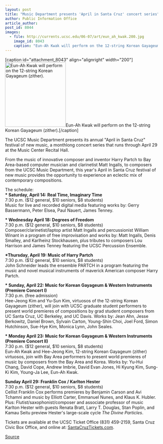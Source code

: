 ```yaml
---
layout: post
title: "Music Department presents 'April in Santa Cruz' concert series"
author: Public Information Office
article_author: 
post_id: 8044
images:
  - file: http://currents.ucsc.edu/06-07/art/eun_ah_kwak.200.jpg
    image_id: 8043
    caption: "Eun-Ah Kwak will perform on the 12-string Korean Gayageum (zither)."
---
```


[caption id="attachment_8043" align="alignright" width="200"]<a href="http://dev-ucsc-news.pantheonsite.io/wp-content/uploads/2007/04/eun_ah_kwak.200.jpg"><img class="size-full wp-image-8043" src="http://dev-ucsc-news.pantheonsite.io/wp-content/uploads/2007/04/eun_ah_kwak.200.jpg" alt="Eun-Ah Kwak will perform on the 12-string Korean Gayageum (zither)." width="200" height="212" /></a>Eun-Ah Kwak will perform on the 12-string Korean Gayageum (zither).[/caption]
<a name="content" id="content"></a>
<p>
  The UCSC Music Department presents its annual "April in Santa Cruz" festival of new music, a monthlong concert series that runs through April 29 at the Music Center Recital Hall.
</p>
<p>
  From the music of innovative composer and inventor Harry Partch to Bay Area-based computer musician and clarinetist Matt Ingalls, to composers from the UCSC Music Department, this year's April in Santa Cruz festival of new music provides the opportunity to experience an eclectic mix of contemporary compositions.
</p>
<p>
  The schedule:<br>
  <strong>* Saturday, April 14: Real Time, Imaginary Time<br></strong> 7:30 p.m. ($12 general, $10 seniors, $8 students)<br>
  Music for live and recorded digital media featuring works by: Gerry Bassermann, Peter Elsea, Paul Nauert, James Tenney.
</p>
<p>
  <strong>* Wednesday April 18: Degrees of Freedom<br></strong> 7:30 p.m. ($12 general, $10 seniors, $8 students)<br>
  Composer/clarinetist/laptop artist Matt Ingalls and percussionist William Winant in a program of free improvisation and works by: Matt Ingalls, Denis Smalley, and Karlheinz Stockhausen, plus tributes to composers Lou Harrison and James Tenney featuring the UCSC Percussion Ensemble.
</p>
<p>
  <strong>*Thursday, April 19: Music of Harry Partch<br></strong> 7:30 p.m. ($12 general, $10 seniors, $8 students)<br>
  John Schneider leads the ensemble PARTCH in a program featuring the music and novel musical instruments of maverick American composer Harry Partch.
</p>
<p>
  <strong>* Sunday, April 22: Music for Korean Gayageum &amp; Western Instruments (Premiere Concert I)<br></strong> 7:30 p.m. (free admission)<br>
  Hee-Jeong Kim and Yu-Sun Kim, virtuosos of the 12-string Korean Gayageum (zither), will join with UCSC graduate student performers to present world premieres of compositions by grad student composers from UC Santa Cruz, UC Berkeley, and UC Davis. Works by: Jean Ahn, Jesse Berkowitz, Daniel Brown, Sylvain Carton, Young-Shin Choi, Joel Ford, Simon Hutchinson, Sue-Hye Kim, Monica Lynn, John Seales.
</p>
<p>
  <strong>* Monday April 23: Music for Korean Gayageum &amp; Western Instruments (Premiere Concert II)<br></strong> 7:30 p.m. ($12 general, $10 seniors, $8 students)<br>
  Eun-Ah Kwak and Hee-Jeong Kim, 12-string Korean Gayageum (zither) virtuosos, join with Bay Area performers to present world premieres of music by composers from the Bay Area and Korea. Works by: Yu-Hui Chang, David Cope, Andrew Imbrie, David Evan Jones, Hi Kyung Kim, Sung-Ki Kim, Young-Ja Lee, Eun-Ah Kwak.
</p>
<p>
  <strong>Sunday April 29: Franklin Cox / Karlton Hester<br></strong> 7:30 p.m. ($12 general, $10 seniors, $8 students)<br>
  Cellist Franklin Cox performs premieres by Benjamin Carson and Avi Tchamni and music by Elliott Carter, Emmanuel Nunes, and Klaus K. Hubler. Plus: Flutist/saxophonist/composer and associate professor of music Karlton Hester with guests Renata Bratt, Larry T. Douglas, Stan Poplin, and Kamau Seitu preview Hester's large-scale cycle <i>The Divine Particles</i>.
</p>
<p>
  Tickets are available at the UCSC Ticket Office (831) 459-2159, Santa Cruz Civic Box Office, and online at: <a href="http://SantaCruzTickets.com">SantaCruzTickets.com</a>.
</p>
<p><a href="http://www1.ucsc.edu/currents/06-07/04-09/brief-series.asp" title="Permalink to brief-series">Source</a></p>

